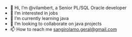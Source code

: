 - 👋 Hi, I’m @vilambert, a Senior PL/SQL Oracle developer
- 👀 I’m interested in jobs
- 🌱 I’m currently learning java
- 💞️ I’m looking to collaborate on java projects
- 📫 How to reach me sangirolamo.geral@gmail.com

<!---
vilambert/vilambert is a ✨ special ✨ repository because its `README.md` (this file) appears on your GitHub profile.
You can click the Preview link to take a look at your changes.
--->
